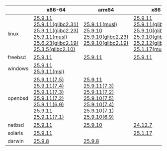 ||x86-64|arm64|x86|ppc64le|armv7|armel|
| --- | --- | --- | --- | --- | --- | --- |
|linux|[25.9.11](https://github.com/roswell/sbcl_head/releases/download/25.9.11/sbcl-25.9.11-x86-64-linux-binary.tar.bz2)<br />[25.9.11(glibc2.31)](https://github.com/roswell/sbcl_head/releases/download/25.9.11/sbcl-25.9.11-x86-64-linux-glibc2.31-binary.tar.bz2)<br />[25.9.11(glibc2.23)](https://github.com/roswell/sbcl_head/releases/download/25.9.11/sbcl-25.9.11-x86-64-linux-glibc2.23-binary.tar.bz2)<br />[25.9.11(musl)](https://github.com/roswell/sbcl_head/releases/download/25.9.11/sbcl-25.9.11-x86-64-linux-musl-binary.tar.bz2)<br />[25.6.23(glibc2.19)](https://github.com/roswell/sbcl_head/releases/download/25.6.23/sbcl-25.6.23-x86-64-linux-glibc2.19-binary.tar.bz2)<br />[25.3.5(glibc2.10)](https://github.com/roswell/sbcl_head/releases/download/25.3.5/sbcl-25.3.5-x86-64-linux-glibc2.10-binary.tar.bz2)<br />|[25.9.11(musl)](https://github.com/roswell/sbcl_head/releases/download/25.9.11/sbcl-25.9.11-arm64-linux-musl-binary.tar.bz2)<br />[25.9.10](https://github.com/roswell/sbcl_head/releases/download/25.9.10/sbcl-25.9.10-arm64-linux-binary.tar.bz2)<br />[25.9.10(glibc2.23)](https://github.com/roswell/sbcl_head/releases/download/25.9.10/sbcl-25.9.10-arm64-linux-glibc2.23-binary.tar.bz2)<br />[25.9.10(glibc2.19)](https://github.com/roswell/sbcl_head/releases/download/25.9.10/sbcl-25.9.10-arm64-linux-glibc2.19-binary.tar.bz2)<br />|[25.9.11](https://github.com/roswell/sbcl_head/releases/download/25.9.11/sbcl-25.9.11-x86-linux-binary.tar.bz2)<br />[25.9.11(glibc2.31)](https://github.com/roswell/sbcl_head/releases/download/25.9.11/sbcl-25.9.11-x86-linux-glibc2.31-binary.tar.bz2)<br />[25.9.10(glibc2.23)](https://github.com/roswell/sbcl_head/releases/download/25.9.10/sbcl-25.9.10-x86-linux-glibc2.23-binary.tar.bz2)<br />[25.9.10(glibc2.19)](https://github.com/roswell/sbcl_head/releases/download/25.9.10/sbcl-25.9.10-x86-linux-glibc2.19-binary.tar.bz2)<br />[25.2.12(glibc2.10)](https://github.com/roswell/sbcl_head/releases/download/25.2.12/sbcl-25.2.12-x86-linux-glibc2.10-binary.tar.bz2)<br />[25.1.17(musl)](https://github.com/roswell/sbcl_head/releases/download/25.1.17/sbcl-25.1.17-x86-linux-musl-binary.tar.bz2)<br />|[25.9.11](https://github.com/roswell/sbcl_head/releases/download/25.9.11/sbcl-25.9.11-ppc64le-linux-binary.tar.bz2)<br />[25.9.11(glibc2.19)](https://github.com/roswell/sbcl_head/releases/download/25.9.11/sbcl-25.9.11-ppc64le-linux-glibc2.19-binary.tar.bz2)<br />[25.9.10(glibc2.23)](https://github.com/roswell/sbcl_head/releases/download/25.9.10/sbcl-25.9.10-ppc64le-linux-glibc2.23-binary.tar.bz2)<br />|[25.9.10](https://github.com/roswell/sbcl_head/releases/download/25.9.10/sbcl-25.9.10-armv7-linux-binary.tar.bz2)<br />|[25.1.17](https://github.com/roswell/sbcl_head/releases/download/25.1.17/sbcl-25.1.17-armel-linux-binary.tar.bz2)<br />|
|freebsd|[25.9.11](https://github.com/roswell/sbcl_head/releases/download/25.9.11/sbcl-25.9.11-x86-64-freebsd-binary.tar.bz2)<br />|[25.9.11](https://github.com/roswell/sbcl_head/releases/download/25.9.11/sbcl-25.9.11-arm64-freebsd-binary.tar.bz2)<br />|[25.9.11](https://github.com/roswell/sbcl_head/releases/download/25.9.11/sbcl-25.9.11-x86-freebsd-binary.tar.bz2)<br />||||
|windows|[25.9.11](https://github.com/roswell/sbcl_head/releases/download/25.9.11/sbcl-25.9.11-x86-64-windows-binary.tar.bz2)<br />[25.9.11(msi)](https://github.com/roswell/sbcl_head/releases/download/25.9.11/sbcl-25.9.11-x86-64-windows-binary.msi)<br />||||||
|openbsd|[25.9.11(7.5)](https://github.com/roswell/sbcl_head/releases/download/25.9.11/sbcl-25.9.11-x86-64-openbsd-7.5-binary.tar.bz2)<br />[25.9.11(7.4)](https://github.com/roswell/sbcl_head/releases/download/25.9.11/sbcl-25.9.11-x86-64-openbsd-7.4-binary.tar.bz2)<br />[25.9.11(7.3)](https://github.com/roswell/sbcl_head/releases/download/25.9.11/sbcl-25.9.11-x86-64-openbsd-7.3-binary.tar.bz2)<br />[25.9.11(7.2)](https://github.com/roswell/sbcl_head/releases/download/25.9.11/sbcl-25.9.11-x86-64-openbsd-7.2-binary.tar.bz2)<br />[25.9.11(6.9)](https://github.com/roswell/sbcl_head/releases/download/25.9.11/sbcl-25.9.11-x86-64-openbsd-6.9-binary.tar.bz2)<br />[25.9.11](https://github.com/roswell/sbcl_head/releases/download/25.9.11/sbcl-25.9.11-x86-64-openbsd-binary.tar.bz2)<br />[25.9.11(7.1)](https://github.com/roswell/sbcl_head/releases/download/25.9.11/sbcl-25.9.11-x86-64-openbsd-7.1-binary.tar.bz2)<br />|[25.9.11](https://github.com/roswell/sbcl_head/releases/download/25.9.11/sbcl-25.9.11-arm64-openbsd-binary.tar.bz2)<br />[25.9.11(7.3)](https://github.com/roswell/sbcl_head/releases/download/25.9.11/sbcl-25.9.11-arm64-openbsd-7.3-binary.tar.bz2)<br />[25.9.11(7.2)](https://github.com/roswell/sbcl_head/releases/download/25.9.11/sbcl-25.9.11-arm64-openbsd-7.2-binary.tar.bz2)<br />[25.9.10(7.5)](https://github.com/roswell/sbcl_head/releases/download/25.9.10/sbcl-25.9.10-arm64-openbsd-7.5-binary.tar.bz2)<br />[25.9.10(7.4)](https://github.com/roswell/sbcl_head/releases/download/25.9.10/sbcl-25.9.10-arm64-openbsd-7.4-binary.tar.bz2)<br />[25.9.10(7.1)](https://github.com/roswell/sbcl_head/releases/download/25.9.10/sbcl-25.9.10-arm64-openbsd-7.1-binary.tar.bz2)<br />[25.9.10(6.9)](https://github.com/roswell/sbcl_head/releases/download/25.9.10/sbcl-25.9.10-arm64-openbsd-6.9-binary.tar.bz2)<br />|||||
|netbsd|[25.9.11](https://github.com/roswell/sbcl_head/releases/download/25.9.11/sbcl-25.9.11-x86-64-netbsd-binary.tar.bz2)<br />|[25.9.10](https://github.com/roswell/sbcl_head/releases/download/25.9.10/sbcl-25.9.10-arm64-netbsd-binary.tar.bz2)<br />|[24.12.7](https://github.com/roswell/sbcl_head/releases/download/24.12.7/sbcl-24.12.7-x86-netbsd-binary.tar.bz2)<br />||||
|solaris|[25.9.11](https://github.com/roswell/sbcl_head/releases/download/25.9.11/sbcl-25.9.11-x86-64-solaris-binary.tar.bz2)<br />||[25.1.17](https://github.com/roswell/sbcl_head/releases/download/25.1.17/sbcl-25.1.17-x86-solaris-binary.tar.bz2)<br />||||
|darwin|[25.9.8](https://github.com/roswell/sbcl_head/releases/download/25.9.8/sbcl-25.9.8-x86-64-darwin-binary.tar.bz2)<br />|[25.9.8](https://github.com/roswell/sbcl_head/releases/download/25.9.8/sbcl-25.9.8-arm64-darwin-binary.tar.bz2)<br />|||||
